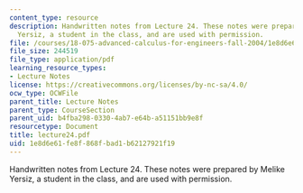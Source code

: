 ```yaml
---
content_type: resource
description: Handwritten notes from Lecture 24. These notes were prepared by Melike
  Yersiz, a student in the class, and are used with permission.
file: /courses/18-075-advanced-calculus-for-engineers-fall-2004/1e8d6e61fe8f868fbad1b62127921f19_lecture24.pdf
file_size: 244519
file_type: application/pdf
learning_resource_types:
- Lecture Notes
license: https://creativecommons.org/licenses/by-nc-sa/4.0/
ocw_type: OCWFile
parent_title: Lecture Notes
parent_type: CourseSection
parent_uid: b4fba298-0330-4ab7-e64b-a51151bb9e8f
resourcetype: Document
title: lecture24.pdf
uid: 1e8d6e61-fe8f-868f-bad1-b62127921f19
---
```

Handwritten notes from Lecture 24. These notes were prepared by Melike Yersiz, a student in the class, and are used with permission.